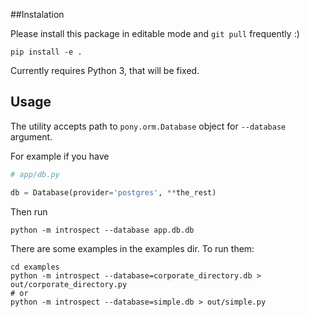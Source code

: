 
##Instalation

Please install this package in editable mode and `git pull` frequently :)

```
pip install -e .
```

Currently requires Python 3, that will be fixed.

## Usage

The utility accepts path to `pony.orm.Database` object for `--database` argument.


For example if you have

```python
# app/db.py

db = Database(provider='postgres', **the_rest) 
```

Then run

```
python -m introspect --database app.db.db
```

There are some examples in the examples dir. To run them:

```
cd examples
python -m introspect --database=corporate_directory.db > out/corporate_directory.py
# or
python -m introspect --database=simple.db > out/simple.py
```